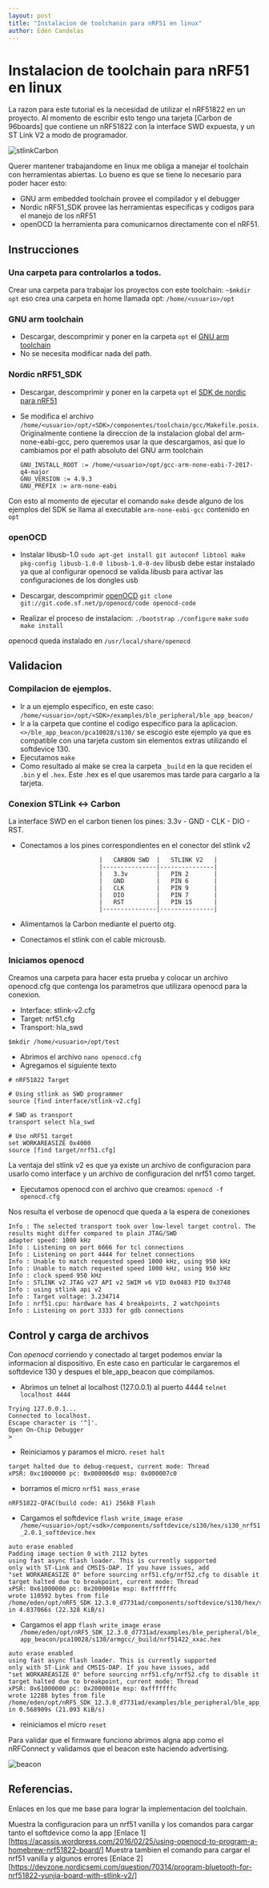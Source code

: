 ```yaml
---
layout: post
title: "Instalacion de toolchanin para nRF51 en linux"
author: Edén Candelas
---
```


# Instalacion de toolchain para nRF51 en linux
La razon para este tutorial es la necesidad de utilizar el nRF51822 en un proyecto.
Al momento de escribir esto tengo una tarjeta [Carbon de 96boards] que contiene un nRF51822 con la interface SWD expuesta, y un ST Link V2 a modo de programador.

![stlinkCarbon][imgstlink]
<!--more-->

Querer mantener trabajandome en linux me obliga a manejar el toolchain con herramientas abiertas. Lo bueno es que se tiene lo necesario para poder hacer esto:

* GNU arm embedded toolchain provee el compilador y el debugger
* Nordic nRF51_SDK provee las herramientas especificas y codigos para el manejo de los nRF51
* openOCD la herramienta para comunicarnos directamente con el nRF51.

## Instrucciones

### Una carpeta para controlarlos a todos.
Crear una carpeta para trabajar los proyectos con este toolchain: `~$mkdir opt`
eso crea una carpeta en home llamada opt: `/home/<usuario>/opt`

### GNU arm toolchain
* Descargar, descomprimir y poner en la carpeta `opt` el [GNU arm toolchain]
* No se necesita modificar nada del path.

### Nordic nRF51_SDK
* Descargar, descomprimir y poner en la carpeta `opt` el [SDK de nordic para nRF51]
* Se modifica el archivo `/home/<usuario>/opt/<SDK>/componentes/toolchain/gcc/Makefile.posix`. Originalmente contiene la direccion de la instalacion global del arm-none-eabi-gcc, pero queremos usar la que descargamos, asi que lo cambiamos por el path absoluto del GNU arm toolchain

    ~~~~
    GNU_INSTALL_ROOT := /home/<usuario>/opt/gcc-arm-none-eabi-7-2017-q4-major
    GNU_VERSION := 4.9.3
    GNU_PREFIX := arm-none-eabi
    ~~~~

Con esto al momento de ejecutar el comando `make` desde alguno de los ejemplos del SDK  se llama al executable `arm-none-eabi-gcc` contenido en `opt`

### openOCD

* Instalar libusb-1.0
`sudo apt-get install git autoconf libtool make pkg-config libusb-1.0-0 libusb-1.0-0-dev`
libusb debe estar instalado ya que al configurar openocd se valida libusb para activar las configuraciones de los dongles usb

* Descargar, descomprimir [openOCD]
`git clone git://git.code.sf.net/p/openocd/code openocd-code`

* Realizar el proceso de instalacion:
`./bootstrap`
`./configure`
`make`
`sudo make install`

openocd queda instalado en `/usr/local/share/openocd`

## Validacion

### Compilacion de ejemplos.

* Ir a un ejemplo especifico, en este caso: `/home/<usuario>/opt/<SDK>/examples/ble_peripheral/ble_app_beacon/`
* Ir a la carpeta que contine el codigo especifico para la aplicacion. `<>/ble_app_beacon/pca10028/s130/` se escogio este ejemplo ya que es compatible con una tarjeta custom sin elementos extras utilizando el softdevice 130.
* Ejecutamos `make`
* Como resultado al make se crea la carpeta `_build` en la que reciden el `.bin` y el `.hex`. Este .hex es el que usaremos mas tarde para cargarlo a la tarjeta.

### Conexion STLink <-> Carbon
La interface SWD en el carbon tienen los pines: 3.3v - GND - CLK - DIO - RST.
* Conectamos a los pines correspondientes en el conector del stlink v2

                            |   CARBON SWD  |   STLINK V2   |
                            |---------------|---------------|
                            |   3.3v        |   PIN 2       |
                            |   GND         |   PIN 6       |
                            |   CLK         |   PIN 9       |
                            |   DIO         |   PIN 7       |
                            |   RST         |   PIN 15      |
                            |---------------|---------------|

* Alimentamos la Carbon mediante el puerto otg.
* Conectamos el stlink con el cable microusb.

### Iniciamos openocd

Creamos una carpeta para hacer esta prueba y colocar un archivo openocd.cfg  que contenga los parametros que utilizara openocd para la conexion.
* Interface: stlink-v2.cfg
* Target:    nrf51.cfg
* Transport: hla_swd

`$mkdir /home/<usuario>/opt/test`

* Abrimos el archivo `nano openocd.cfg`
* Agregamos el siguiente texto
~~~~
# nRF51822 Target

# Using stlink as SWD programmer
source [find interface/stlink-v2.cfg]

# SWD as transport
transport select hla_swd

# Use nRF51 target
set WORKAREASIZE 0x4000
source [find target/nrf51.cfg]
~~~~

La ventaja del stlink v2 es que ya existe un archivo de configuracion para usarlo como interface y un archivo de configuracion del nrf51 como target.
* Ejecutamos openocd con el archivo que creamos: `openocd -f openocd.cfg`

Nos resulta el verbose de openocd que queda a la espera de conexiones

~~~~
Info : The selected transport took over low-level target control. The results might differ compared to plain JTAG/SWD
adapter speed: 1000 kHz
Info : Listening on port 6666 for tcl connections
Info : Listening on port 4444 for telnet connections
Info : Unable to match requested speed 1000 kHz, using 950 kHz
Info : Unable to match requested speed 1000 kHz, using 950 kHz
Info : clock speed 950 kHz
Info : STLINK v2 JTAG v27 API v2 SWIM v6 VID 0x0483 PID 0x3748
Info : using stlink api v2
Info : Target voltage: 3.234714
Info : nrf51.cpu: hardware has 4 breakpoints, 2 watchpoints
Info : Listening on port 3333 for gdb connections
~~~~

## Control y carga de archivos
Con *openocd* corriendo y conectado al target podemos enviar la informacion al dispositivo.
En este caso en particular le cargaremos el softdevice 130 y despues el ble_app_beacon que compilamos.

* Abrimos un telnet al localhost (127.0.0.1) al puerto 4444 `telnet localhost 4444`
~~~~
Trying 127.0.0.1...
Connected to localhost.
Escape character is '^]'.
Open On-Chip Debugger
>
~~~~
* Reiniciamos y paramos el micro. `reset halt`
~~~~
target halted due to debug-request, current mode: Thread
xPSR: 0xc1000000 pc: 0x000006d0 msp: 0x000007c0
~~~~
* borramos el micro `nrf51 mass_erase`
~~~~
nRF51822-QFAC(build code: A1) 256kB Flash
~~~~
* Cargamos el softdevice `flash write_image erase /home/<usuario>/opt/<sdk>/components/softdevice/s130/hex/s130_nrf51_2.0.1_softdevice.hex`
~~~~
auto erase enabled
Padding image section 0 with 2112 bytes
using fast async flash loader. This is currently supported
only with ST-Link and CMSIS-DAP. If you have issues, add
"set WORKAREASIZE 0" before sourcing nrf51.cfg/nrf52.cfg to disable it
target halted due to breakpoint, current mode: Thread
xPSR: 0x61000000 pc: 0x2000001e msp: 0xfffffffc
wrote 110592 bytes from file /home/eden/opt/nRF5_SDK_12.3.0_d7731ad/components/softdevice/s130/hex/s130_nrf51_2.0.1_softdevice.hex in 4.837066s (22.328 KiB/s)
~~~~
* Cargamos el app `flash write_image erase /home/eden/opt/nRF5_SDK_12.3.0_d7731ad/examples/ble_peripheral/ble_app_beacon/pca10028/s130/armgcc/_build/nrf51422_xxac.hex`
~~~~
auto erase enabled
using fast async flash loader. This is currently supported
only with ST-Link and CMSIS-DAP. If you have issues, add
"set WORKAREASIZE 0" before sourcing nrf51.cfg/nrf52.cfg to disable it
target halted due to breakpoint, current mode: Thread
xPSR: 0x61000000 pc: 0x2000001e msp: 0xfffffffc
wrote 12288 bytes from file /home/eden/opt/nRF5_SDK_12.3.0_d7731ad/examples/ble_peripheral/ble_app_beacon/pca10028/s130/armgcc/_build/nrf51422_xxac.hex in 0.568909s (21.093 KiB/s)
~~~~
* reiniciamos el micro `reset`

Para validar que el firmware funciono abrimos algna app como el nRFConnect y validamos que el beacon este haciendo advertising.

![beacon][imgbeacon]


## Referencias.

Enlaces en los que me base para lograr la implementacion del toolchain.

Muestra la configuracion para un nrf51 vanilla y los comandos para cargar tanto el softdevice como la app
[Enlace 1][https://acassis.wordpress.com/2016/02/25/using-openocd-to-program-a-homebrew-nrf51822-board/]
Muestra tambien el comando para cargar el nrf51 vanilla y algunos errores
[Enlace 2][https://devzone.nordicsemi.com/question/70314/program-bluetooth-for-nrf51822-yunjia-board-with-stlink-v2/]


[GNU arm toolchain]: https://developer.arm.com/open-source/gnu-toolchain/gnu-rm/downloads "ARM-GCC"
[SDK de nordic para nRF51]: https://www.nordicsemi.com/eng/Products/Bluetooth-low-energy/nRF51822#software "nRF51-SDK"
[openOCD]: http://openocd.org/
[96boards]:  https://www.96boards.org/product/carbon/

[imgstlink]: /assets/post_img/nrf51toolchain/stlinkCarbon.jpg "stlink"
[imgbeacon]: /assets/post_img/nrf51toolchain/beacon.jpg "beacon"
